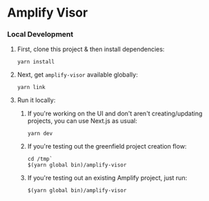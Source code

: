 # Amplify Visor

### Local Development

1. First, clone this project & then install dependencies:

   ```shell
   yarn install
   ```

1. Next, get `amplify-visor` available globally:

   ```shell
   yarn link
   ```

1. Run it locally:

   1. If you're working on the UI and don't aren't creating/updating projects, you can use Next.js as usual:

      ```shell
      yarn dev
      ```

   1. If you're testing out the greenfield project creation flow:

      ```shell
      cd /tmp`
      $(yarn global bin)/amplify-visor
      ```

   1. If you're testing out an existing Amplify project, just run:

      ```shell
      $(yarn global bin)/amplify-visor
      ```
